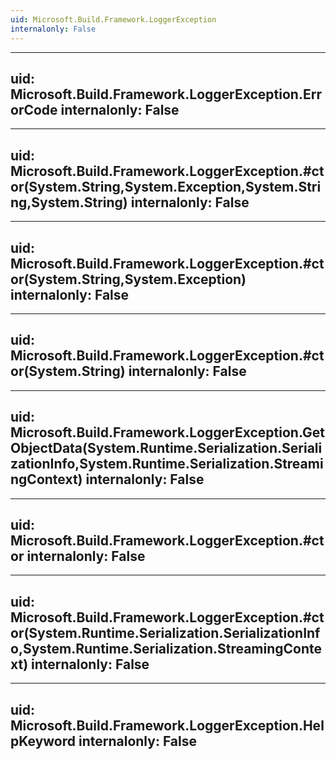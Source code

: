 ```yaml
---
uid: Microsoft.Build.Framework.LoggerException
internalonly: False
---
```


---
uid: Microsoft.Build.Framework.LoggerException.ErrorCode
internalonly: False
---

---
uid: Microsoft.Build.Framework.LoggerException.#ctor(System.String,System.Exception,System.String,System.String)
internalonly: False
---

---
uid: Microsoft.Build.Framework.LoggerException.#ctor(System.String,System.Exception)
internalonly: False
---

---
uid: Microsoft.Build.Framework.LoggerException.#ctor(System.String)
internalonly: False
---

---
uid: Microsoft.Build.Framework.LoggerException.GetObjectData(System.Runtime.Serialization.SerializationInfo,System.Runtime.Serialization.StreamingContext)
internalonly: False
---

---
uid: Microsoft.Build.Framework.LoggerException.#ctor
internalonly: False
---

---
uid: Microsoft.Build.Framework.LoggerException.#ctor(System.Runtime.Serialization.SerializationInfo,System.Runtime.Serialization.StreamingContext)
internalonly: False
---

---
uid: Microsoft.Build.Framework.LoggerException.HelpKeyword
internalonly: False
---

